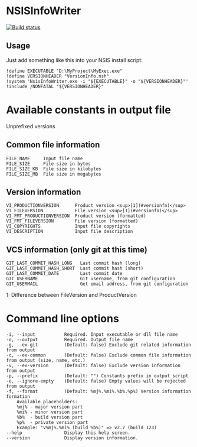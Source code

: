 # NSISInfoWriter #

[![Build status](https://ci.appveyor.com/api/projects/status/iv8ty8mctn0r5q6s?svg=true)](https://ci.appveyor.com/project/segrived/nsisinfowriter)

## Usage
Just add something like this into your NSIS install script:
```nsis
!define EXECUTABLE "D:\MyProject\MyExec.exe"
!define VERSIONHEADER "VersionInfo.nsh"
!system 'NsisInfoWriter.exe -i "${EXECUTABLE}" -o "${VERSIONHEADER}"'
!include /NONFATAL "${VERSIONHEADER}"
```

# Available constants in output file

Unprefixed versions

## Common file information
```
FILE_NAME     Input file name
FILE_SIZE     File size in bytes
FILE_SIZE_KB  File size in kilobytes
FILE_SIZE_MB  File size in megabytes
```

## Version information
```
VI_PRODUCTIONVERSION      Product version <sup>[1](#versionfn)</sup>
VI_FILEVERSION            File version <sup>[1](#versionfn)</sup>
VI_FMT_PRODUCTIONVERSION  Product version (formatted)
VI_FMT_FILEVERSION        File version (formatted)
VI_COPYRIGHTS             Input file copyrights
VI_DESCRIPTION            Input file description
``` 
## VCS information (only git at this time)
```
GIT_LAST_COMMIT_HASH_LONG   Last commit hash (long)
GIT_LAST_COMMIT_HASH_SHORT  Last commit hash (short)
GIT_LAST_COMMIT_DATE        Last commit date
GIT_USERNAME                Git username, from git configuration
GIT_USERMAIL                Get email address, from git configuration
```
<a name="versionfn">1</a>: Difference between FileVersion and ProductVersion

# Command line options
```
-i, --input           Required. Input executable or dll file name
-o, --output          Required. Output file name
-g, --ex-git          (Default: false) Exclude git related information from output
-c, --ex-common       (Default: false) Exclude common file information from output (size, name, etc.)
-v, --ex-version      (Default: false) Exclude version information from output
-p, --prefix          (Default: "") Constants prefix in output script
-e, --ignore-empty    (Default: false) Empty values will be rejected from output
-f, --format          (Default: %mj%.%mi%.%b%.%p%) Version information formation
	Available placeholders:
	%mj% - major version part
	%mi% - minor version part
	%b%  - build version part
	%p%  - private version part
	Example: "v%mj%.%mi% (build %b%)" => v2.7 (build 123)
--help                Display this help screen.
--version             Display version information.
```